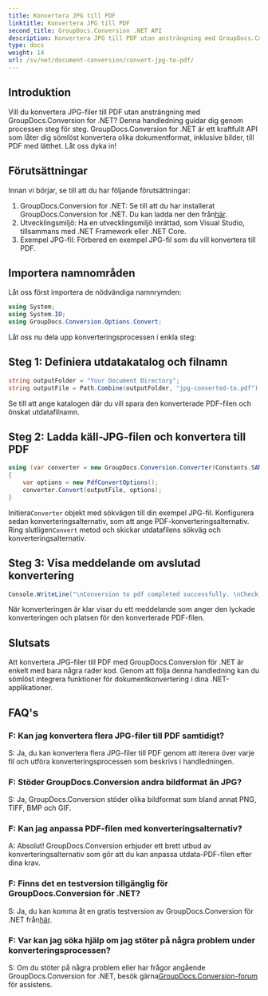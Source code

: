 ```yaml
---
title: Konvertera JPG till PDF
linktitle: Konvertera JPG till PDF
second_title: GroupDocs.Conversion .NET API
description: Konvertera JPG till PDF utan ansträngning med GroupDocs.Conversion för .NET. Följ denna steg-för-steg handledning för sömlös dokumentkonvertering.
type: docs
weight: 14
url: /sv/net/document-conversion/convert-jpg-to-pdf/
---
```

## Introduktion

Vill du konvertera JPG-filer till PDF utan ansträngning med GroupDocs.Conversion for .NET? Denna handledning guidar dig genom processen steg för steg. GroupDocs.Conversion for .NET är ett kraftfullt API som låter dig sömlöst konvertera olika dokumentformat, inklusive bilder, till PDF med lätthet. Låt oss dyka in!

## Förutsättningar

Innan vi börjar, se till att du har följande förutsättningar:

1.  GroupDocs.Conversion for .NET: Se till att du har installerat GroupDocs.Conversion for .NET. Du kan ladda ner den från[här](https://releases.groupdocs.com/conversion/net/).
2. Utvecklingsmiljö: Ha en utvecklingsmiljö inrättad, som Visual Studio, tillsammans med .NET Framework eller .NET Core.
3. Exempel JPG-fil: Förbered en exempel JPG-fil som du vill konvertera till PDF.

## Importera namnområden

Låt oss först importera de nödvändiga namnrymden:

```csharp
using System;
using System.IO;
using GroupDocs.Conversion.Options.Convert;
```

Låt oss nu dela upp konverteringsprocessen i enkla steg:

## Steg 1: Definiera utdatakatalog och filnamn

```csharp
string outputFolder = "Your Document Directory";
string outputFile = Path.Combine(outputFolder, "jpg-converted-to.pdf");
```

Se till att ange katalogen där du vill spara den konverterade PDF-filen och önskat utdatafilnamn.

## Steg 2: Ladda käll-JPG-filen och konvertera till PDF

```csharp
using (var converter = new GroupDocs.Conversion.Converter(Constants.SAMPLE_JPG))
{
    var options = new PdfConvertOptions();
    converter.Convert(outputFile, options);
}
```

 Initiera`Converter` objekt med sökvägen till din exempel JPG-fil. Konfigurera sedan konverteringsalternativ, som att ange PDF-konverteringsalternativ. Ring slutligen`Convert` metod och skickar utdatafilens sökväg och konverteringsalternativ.

## Steg 3: Visa meddelande om avslutad konvertering

```csharp
Console.WriteLine("\nConversion to pdf completed successfully. \nCheck output in {0}", outputFolder);
```

När konverteringen är klar visar du ett meddelande som anger den lyckade konverteringen och platsen för den konverterade PDF-filen.

## Slutsats

Att konvertera JPG-filer till PDF med GroupDocs.Conversion för .NET är enkelt med bara några rader kod. Genom att följa denna handledning kan du sömlöst integrera funktioner för dokumentkonvertering i dina .NET-applikationer.

## FAQ's

### F: Kan jag konvertera flera JPG-filer till PDF samtidigt?

S: Ja, du kan konvertera flera JPG-filer till PDF genom att iterera över varje fil och utföra konverteringsprocessen som beskrivs i handledningen.

### F: Stöder GroupDocs.Conversion andra bildformat än JPG?

S: Ja, GroupDocs.Conversion stöder olika bildformat som bland annat PNG, TIFF, BMP och GIF.

### F: Kan jag anpassa PDF-filen med konverteringsalternativ?

A: Absolut! GroupDocs.Conversion erbjuder ett brett utbud av konverteringsalternativ som gör att du kan anpassa utdata-PDF-filen efter dina krav.

### F: Finns det en testversion tillgänglig för GroupDocs.Conversion för .NET?

S: Ja, du kan komma åt en gratis testversion av GroupDocs.Conversion för .NET från[här](https://releases.groupdocs.com/).

### F: Var kan jag söka hjälp om jag stöter på några problem under konverteringsprocessen?

 S: Om du stöter på några problem eller har frågor angående GroupDocs.Conversion for .NET, besök gärna[GroupDocs.Conversion-forum](https://forum.groupdocs.com/c/conversion/11) för assistens.